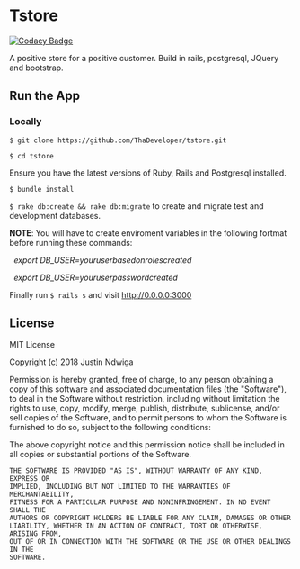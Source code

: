 # Tstore

[![Codacy Badge](https://api.codacy.com/project/badge/Grade/c0a243b8cbbf494ca5d0a0438a1bca37)](https://www.codacy.com/app/ThaDeveloper/tstore?utm_source=github.com&amp;utm_medium=referral&amp;utm_content=ThaDeveloper/tstore&amp;utm_campaign=Badge_Grade)

A positive store for a positive customer. Build in rails, postgresql, JQuery and bootstrap.


## Run the App 

### Locally
 `$ git clone https://github.com/ThaDeveloper/tstore.git`
 
 `$ cd tstore`
 
  Ensure you have the latest versions of Ruby, Rails  and Postgresql installed.
  
 `$ bundle install`
 
 `$ rake db:create && rake db:migrate` to create and migrate  test and development databases.
 
  **NOTE**: You will have to create enviroment variables in the following fortmat before running these commands:
  
  
  *export DB_USER=youruserbasedonrolescreated*
  
  
  *export DB_USER=youruserpasswordcreated*
  
 
 Finally run `$ rails s` and visit http://0.0.0.0:3000


## License

MIT License

Copyright (c) 2018 Justin Ndwiga

Permission is hereby granted, free of charge, to any person obtaining a copy
of this software and associated documentation files (the "Software"), to deal
in the Software without restriction, including without limitation the rights
to use, copy, modify, merge, publish, distribute, sublicense, and/or sell
copies of the Software, and to permit persons to whom the Software is
furnished to do so, subject to the following conditions:

The above copyright notice and this permission notice shall be included in all
copies or substantial portions of the Software.

```
THE SOFTWARE IS PROVIDED "AS IS", WITHOUT WARRANTY OF ANY KIND, EXPRESS OR
IMPLIED, INCLUDING BUT NOT LIMITED TO THE WARRANTIES OF MERCHANTABILITY,
FITNESS FOR A PARTICULAR PURPOSE AND NONINFRINGEMENT. IN NO EVENT SHALL THE
AUTHORS OR COPYRIGHT HOLDERS BE LIABLE FOR ANY CLAIM, DAMAGES OR OTHER
LIABILITY, WHETHER IN AN ACTION OF CONTRACT, TORT OR OTHERWISE, ARISING FROM,
OUT OF OR IN CONNECTION WITH THE SOFTWARE OR THE USE OR OTHER DEALINGS IN THE
SOFTWARE.
```
